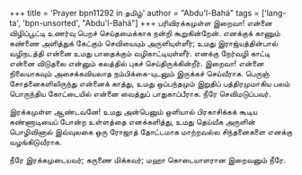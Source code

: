 +++
title = 'Prayer bpn11292 in தமிழ்'
author = "Abdu'l-Bahá"
tags = ['lang-ta', 'bpn-unsorted', "Abdu'l-Bahá"]
+++
பரிவிரக்கமுள்ள இறைவா! என்னை விழிப்பூட்டி உணர்வு பெறச் செய்தமைக்காக நன்றி கூறுகின்றேன். எனக்குக் காணும் கண்ணை அளித்துக் கேட்கும் செவியையும் அருளியுள்ளீர்; உமது இராஜ்யத்தின்பால் வழிநடத்தி என்னை உமது பாதைக்கும் வழிகாட்டியுள்ளீர். எனக்கு நேர்வழி காட்டி என்னை விடுதலை என்னும் கலத்தில் புகச் செய்திருக்கின்றீர். இறைவா! என்னை நிலையாகவும் அசைக்கவியலாத  நம்பிக்கை-யுடனும் இருக்கச் செய்வீராக. பெருஞ் சோதனைகளிலிருந்து என்னைக் காத்து, உமது ஒப்பந்தமும் இறுதிப் பத்திரமுமாகிய பலம் பொருந்திய கோட்டையில் என்னை வைத்துப் பாதுகாப்பீராக. நீரே செவிமடுப்பவர். 

இரக்கமுள்ள ஆண்டவனே! உமது அன்பெனும் ஒளியால் பிரகாசிக்கக் கூடிய கண்ணாடியைப் போன்ற உள்ளத்தை எனக்களித்து, உமது தெய்வீக அருளின் பொழிவினால் இவ்வுலகை ஒரு ரோஜாத் தோட்டமாக மாற்றவல்ல சிந்தனைகளை எனக்கு வழங்கிடுவீராக.

 நீரே இரக்கமுடையவர்; கருணை மிக்கவர்; மஹா கொடையாளரான இறைவனும் நீரே.
